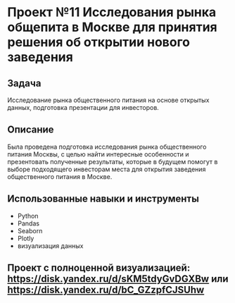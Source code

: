 # Проект №11 Исследования рынка общепита в Москве для принятия решения об открытии нового заведения
## Задача
Исследование рынка общественного питания на основе открытых данных, подготовка презентации для инвесторов.
## Описание
Была проведена подготовка исследования рынка общественного питания Москвы, с целью найти интересные особенности и презентовать полученные результаты, которые в будущем помогут в выборе подходящего инвесторам места для открытия заведения общественного питания в Москве.
## Использованные навыки и инструменты
  - Python
  - Pandas
  - Seaborn
  - Plotly
  - визуализация данных
## Проект с полноценной визуализацией: https://disk.yandex.ru/d/sKM5tdyGvDGXBw или https://disk.yandex.ru/d/bC_GZzpfCJSUhw
